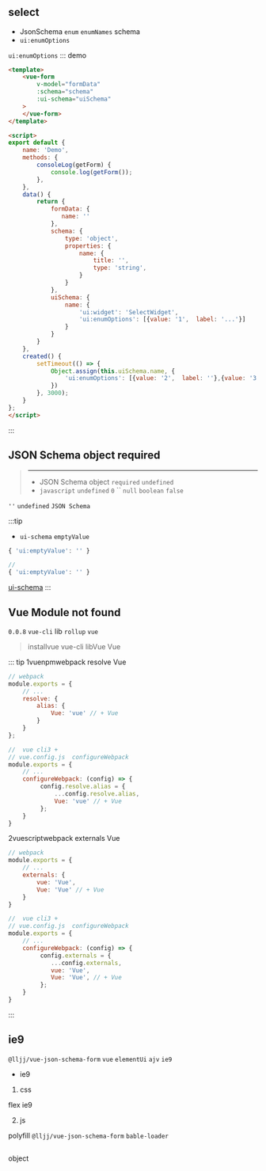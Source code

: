 #

## select

*  JsonSchema  `enum`  `enumNames`  schema
* `ui:enumOptions`

 `ui:enumOptions`
::: demo
```html
<template>
    <vue-form
        v-model="formData"
        :schema="schema"
        :ui-schema="uiSchema"
    >
    </vue-form>
</template>

<script>
export default {
    name: 'Demo',
    methods: {
        consoleLog(getForm) {
            console.log(getForm());
        },
    },
    data() {
        return {
            formData: {
               name: ''
            },
            schema: {
                type: 'object',
                properties: {
                    name: {
                        title: '',
                        type: 'string',
                    }
                }
            },
            uiSchema: {
                name: {
                    'ui:widget': 'SelectWidget',
                    'ui:enumOptions': [{value: '1',  label: '...'}]
                }
            }
        }
    },
    created() {
        setTimeout(() => {
            Object.assign(this.uiSchema.name, {
                'ui:enumOptions': [{value: '2',  label: ''},{value: '3',  label: ''}]
            })
        }, 3000);
    }
};
</script>
```

:::

## JSON Schema object required

> ****
>* JSON Schema  object `required`  `undefined`
>* `javascript`  `undefined` `0` `` `null`  `boolean`  `false`

 `''`  `undefined`  `JSON Schema`

:::tip
*  `ui-schema`  `emptyValue`


```js
{ 'ui:emptyValue': '' }

//
{ 'ui:emptyValue': '' }
```
 [ui-schema](/zh/guide/basic-config.html#ui-schema)
:::


## Vue  Module not found
`0.0.8`  `vue-cli`  lib `rollup`  `vue`
> installvue vue-cli libVue Vue

::: tip
1vuenpmwebpack resolve  Vue

```js
// webpack
module.exports = {
    // ...
    resolve: {
        alias: {
            Vue: 'vue' // + Vue
        }
    }
};

//  vue cli3 +
// vue.config.js  configureWebpack
module.exports = {
    // ...
    configureWebpack: (config) => {
         config.resolve.alias = {
             ...config.resolve.alias,
             Vue: 'vue' // + Vue
         };
    }
}

```

2vuescriptwebpack externals  Vue
```js
// webpack
module.exports = {
    // ...
    externals: {
        vue: 'Vue',
        Vue: 'Vue' // + Vue
    }
}

//  vue cli3 +
// vue.config.js  configureWebpack
module.exports = {
    // ...
    configureWebpack: (config) => {
         config.externals = {
            ...config.externals,
            vue: 'Vue',
            Vue: 'Vue', // + Vue
         };
    }
}
```
:::


## ie9

`@lljj/vue-json-schema-form`  `vue` `elementUi` `ajv`  `ie9`

* ie9
1. css

flex ie9
>

2. js

 polyfill `@lljj/vue-json-schema-form`  `bable-loader`
[](/zh/guide/polyfill.html#script-)

##
 object
